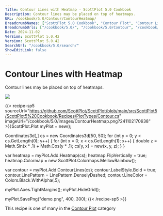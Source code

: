 ```yaml
---
Title: Contour Lines with Heatmap - ScottPlot 5.0 Cookbook
Description: Contour lines may be placed on top of heatmaps.
URL: /cookbook/5.0/Contour/ContourHeatmap/
BreadcrumbNames: ["ScottPlot 5.0 Cookbook", "Contour Plot", "Contour Lines with Heatmap"]
BreadcrumbUrls: ["/cookbook/5.0/", "/cookbook/5.0/Contour", "/cookbook/5.0/Contour/ContourHeatmap"]
Date: 2024-11-02
Version: ScottPlot 5.0.42
Version: ScottPlot 5.0.42
SearchUrl: "/cookbook/5.0/search/"
ShowEditLink: false
---
```



<div class='d-flex align-items-center mt-5'>
<h1 class='me-2 text-dark my-0 border-0'>Contour Lines with Heatmap</h1>
</div>

Contour lines may be placed on top of heatmaps.

[![](/cookbook/5.0/images/ContourHeatmap.png?241102170938)](/cookbook/5.0/images/ContourHeatmap.png?241102170938)

{{< recipe-sp5 sourceUrl="https://github.com/ScottPlot/ScottPlot/blob/main/src/ScottPlot5/ScottPlot5%20Cookbook/Recipes/PlotTypes/Contour.cs" imageUrl="/cookbook/5.0/images/ContourHeatmap.png?241102170938" >}}ScottPlot.Plot myPlot = new();

Coordinates3d[,] cs = new Coordinates3d[50, 50];
for (int y = 0; y < cs.GetLength(0); y++)
{
    for (int x = 0; x < cs.GetLength(1); x++)
    {
        double z = Math.Sin(x * .1) + Math.Cos(y * .1);
        cs[y, x] = new(x, y, z);
    }
}

var heatmap = myPlot.Add.Heatmap(cs);
heatmap.FlipVertically = true;
heatmap.Colormap = new ScottPlot.Colormaps.MellowRainbow();

var contour = myPlot.Add.ContourLines(cs);
contour.LabelStyle.Bold = true;
contour.LinePattern = LinePattern.DenselyDashed;
contour.LineColor = Colors.Black.WithAlpha(.5);

myPlot.Axes.TightMargins();
myPlot.HideGrid();

myPlot.SavePng("demo.png", 400, 300);
{{< /recipe-sp5 >}}

<div class='my-5 text-center'>This recipe is one of many in the <a href='/cookbook/5.0/Contour'>Contour Plot</a> category</div>



